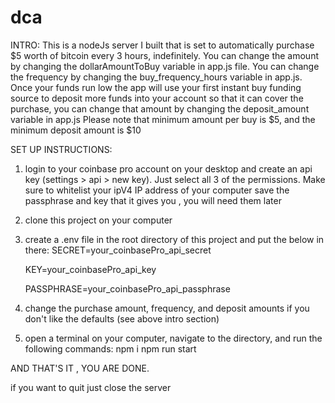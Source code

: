 # dca

INTRO:
This is a nodeJs server I built that is set to automatically purchase $5 worth of bitcoin every 3 hours, indefinitely. You can change the amount by changing the dollarAmountToBuy variable in app.js file. You can change the frequency by changing the buy_frequency_hours variable in app.js. Once your funds run low the app will use your first instant buy funding source to deposit more funds into your account so that it can cover the purchase, you can change that amount by changing the deposit_amount variable in app.js
Please note that minimum amount per buy is $5, and the minimum deposit amount is \$10

SET UP INSTRUCTIONS:

1. login to your coinbase pro account on your desktop and create an api key (settings > api > new key). Just select all 3 of the permissions. Make sure to whitelist your ipV4 IP address of your computer
   save the passphrase and key that it gives you , you will need them later

2. clone this project on your computer

3. create a .env file in the root directory of this project and put the below in there:
   SECRET=your_coinbasePro_api_secret

   KEY=your_coinbasePro_api_key

   PASSPHRASE=your_coinbasePro_api_passphrase

4. change the purchase amount, frequency, and deposit amounts if you don't like the defaults (see above intro section)

5. open a terminal on your computer, navigate to the directory, and run the following commands:
   npm i
   npm run start

AND THAT'S IT , YOU ARE DONE.

if you want to quit just close the server

